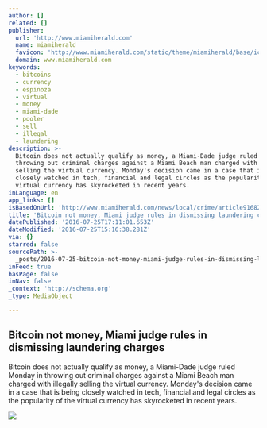 ```yaml
---
author: []
related: []
publisher:
  url: 'http://www.miamiherald.com'
  name: miamiherald
  favicon: 'http://www.miamiherald.com/static/theme/miamiherald/base/ico/favicon.png'
  domain: www.miamiherald.com
keywords:
  - bitcoins
  - currency
  - espinoza
  - virtual
  - money
  - miami-dade
  - pooler
  - sell
  - illegal
  - laundering
description: >-
  Bitcoin does not actually qualify as money, a Miami-Dade judge ruled Monday in
  throwing out criminal charges against a Miami Beach man charged with illegally
  selling the virtual currency. Monday's decision came in a case that is being
  closely watched in tech, financial and legal circles as the popularity of the
  virtual currency has skyrocketed in recent years.
inLanguage: en
app_links: []
isBasedOnUrl: 'http://www.miamiherald.com/news/local/crime/article91682102.html'
title: 'Bitcoin not money, Miami judge rules in dismissing laundering charges'
datePublished: '2016-07-25T17:11:01.653Z'
dateModified: '2016-07-25T15:16:38.281Z'
via: {}
starred: false
sourcePath: >-
  _posts/2016-07-25-bitcoin-not-money-miami-judge-rules-in-dismissing-launderin.md
inFeed: true
hasPage: false
inNav: false
_context: 'http://schema.org'
_type: MediaObject

---
```

<article style=""><h1>Bitcoin not money, Miami judge rules in dismissing laundering charges</h1><p>Bitcoin does not actually qualify as money, a Miami-Dade judge ruled Monday in throwing out criminal charges against a Miami Beach man charged with illegally selling the virtual currency. Monday's decision came in a case that is being closely watched in tech, financial and legal circles as the popularity of the virtual currency has skyrocketed in recent years.</p><img src="http://www.miamiherald.com/news/local/crime/7uj33m/picture91682072/ALTERNATES/LANDSCAPE_1140/DSC03430" /></article>